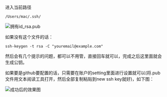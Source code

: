 进入当前路径
```
/Users/mac/.ssh/
```


![拥有id_rsa.pub](http://upload-images.jianshu.io/upload_images/2585384-4dfd502b058245c7.png?imageMogr2/auto-orient/strip%7CimageView2/2/w/1240)

如果没有这个文件的话：
```
ssh-keygen -t rsa -C "youremail@example.com"
```

然后会有几个提示的问题，都可以不用管，直接回车就可以，完成之后这里面就会生成公钥。

如果要是github要配置的话，只需要在账户的setting里面进行设置就可以(将.pub文件用文本阅读工具打开，然后全部复制粘贴到new ssh key就好)，如下图：


![成功后的效果图](http://upload-images.jianshu.io/upload_images/2585384-aed9e786307f6fc9.png?imageMogr2/auto-orient/strip%7CimageView2/2/w/1240)
